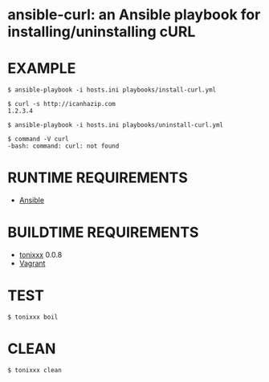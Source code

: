 # ansible-curl: an Ansible playbook for installing/uninstalling cURL

# EXAMPLE

```console
$ ansible-playbook -i hosts.ini playbooks/install-curl.yml

$ curl -s http://icanhazip.com
1.2.3.4

$ ansible-playbook -i hosts.ini playbooks/uninstall-curl.yml

$ command -V curl
-bash: command: curl: not found
```

# RUNTIME REQUIREMENTS

* [Ansible](https://www.ansible.com/)

# BUILDTIME REQUIREMENTS

* [tonixxx](https://github.com/mcandre/tonixxx) 0.0.8
* [Vagrant](https://www.vagrantup.com/)

# TEST

```console
$ tonixxx boil
```

# CLEAN

```console
$ tonixxx clean
```
